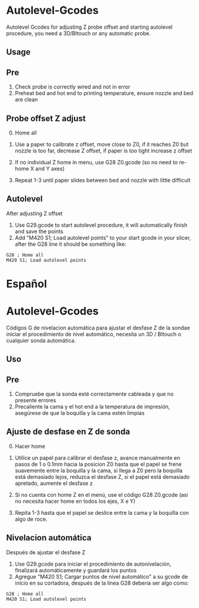 # Autolevel-Gcodes
Autolevel Gcodes for adjusting Z probe offset and starting autolevel procedure, you need a 3D/Bltouch or any automatic probe.

## Usage

## Pre
1. Check probe is correctly wired and not in error
2. Preheat bed and hot end to printing temperature, ensure nozzle and bed are clean

## Probe offset Z adjust
0. Home all 

1. Use a paper to calibrate z offset, move close to Z0, if it reaches Z0 but nozzle is too far, decrease Z offset, if paper is too tight increase z offset
2. If no individual Z home in menu, use G28 Z0.gcode (so no need to re-home X and Y axes) 
3. Repeat 1-3 until paper slides between bed and nozzle with little difficult


## Autolevel
After adjusting Z offset
1. Use G29.gcode to start autolevel procedure, it will automatically finish and save the points
2. Add "M420 S1; Load autolevel points" to your start gcode in your slicer, after the G28 line it should be something like: 
``` 
G28 ; Home all
M420 S1; Load autolevel points
``` 

# Español
# Autolevel-Gcodes
Códigos G de nivelacion automática para ajustar el desfase Z de la sondae iniciar el procedimiento de nivel automático, necesita un 3D / Bltouch o cualquier sonda automática.

## Uso

## Pre
1. Compruebe que la sonda esté correctamente cableada y que no presente errores
2. Precaliente la cama y el hot end a la temperatura de impresión, asegúrese de que la boquilla y la cama estén limpias

## Ajuste de desfase en Z de sonda
0. Hacer home

1. Utilice un papel para calibrar el desfase z, avance manualmente en pasos de 1 o 0.1mm hacia la posicion Z0 hasta que el papel se frene suavemente entre la boquilla y la cama, si llega a Z0 pero la boquilla está demasiado lejos, reduzca el desfase Z, si el papel está demasiado apretado, aumente el desfase z
2. Si no cuenta con home Z en el menú, use el código G28 Z0.gcode (asi no necesita hacer home en todos los ejes, X e Y)
3. Repita 1-3 hasta que el papel se deslice entre la cama y la boquilla con algo de roce.


## Nivelacion automática
Después de ajustar el desfase Z
1. Use G29.gcode para iniciar el procedimiento de autonivelación, finalizará automáticamente y guardará los puntos
2. Agregue "M420 S1; Cargar puntos de nivel automático" a su gcode de inicio en su cortadora, después de la línea G28 debería ser algo como:
``` 
G28 ; Home all
M420 S1; Load autolevel points
``` 
